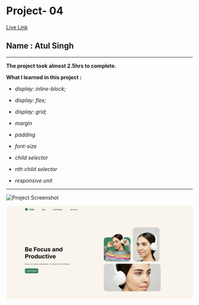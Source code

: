 # Project- 04

[Live Link](https://20th-nov-fsjs-batch-2-project-01.netlify.app/)

## Name : Atul Singh

---

**The project took almost 2.5hrs to complete.**

**What I learned in this project :**

- _display: inline-block;_

- _display: flex;_

- _display: grid;_

- _margin_

- _padding_

- _font-size_

- _child selector_

- _nth child selector_

- _responsive unit_

---

![Project Screenshot](https://img.shields.io/badge/LiveClass--26thNov-Project--04-darkgreen)

![LCO](./output.png)
